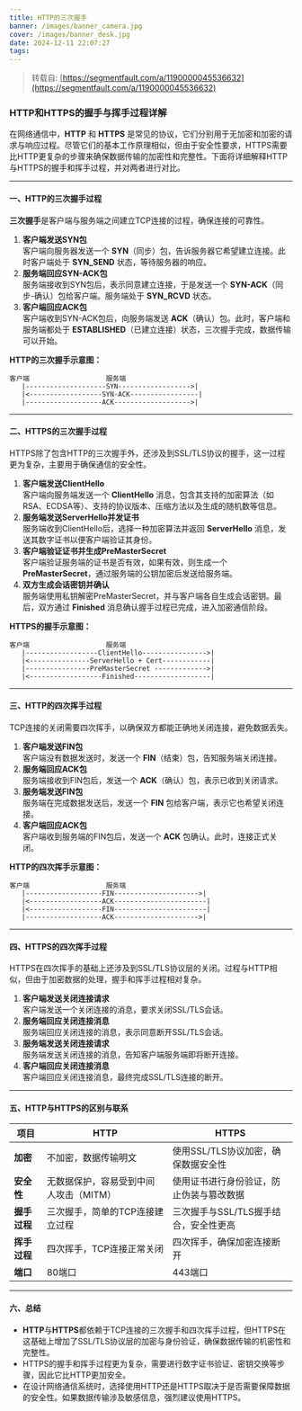 ```yaml
---
title: HTTP的三次握手
banner: /images/banner_camera.jpg
cover: /images/banner_desk.jpg
date: 2024-12-11 22:07:27
tags:
---
```

  > 转载自: [https://segmentfault.com/a/1190000045536632](https://segmentfault.com/a/1190000045536632)
  
  ### HTTP和HTTPS的握手与挥手过程详解

在网络通信中，**HTTP** 和 **HTTPS** 是常见的协议，它们分别用于无加密和加密的请求与响应过程。尽管它们的基本工作原理相似，但由于安全性要求，HTTPS需要比HTTP更复杂的步骤来确保数据传输的加密性和完整性。下面将详细解释HTTP与HTTPS的握手和挥手过程，并对两者进行对比。

* * *

#### 一、HTTP的三次握手过程

**三次握手**是客户端与服务端之间建立TCP连接的过程，确保连接的可靠性。

1.  **客户端发送SYN包**  
    客户端向服务器发送一个 **SYN**（同步）包，告诉服务器它希望建立连接。此时客户端处于 **SYN\_SEND** 状态，等待服务器的响应。
2.  **服务端回应SYN-ACK包**  
    服务端接收到SYN包后，表示同意建立连接，于是发送一个 **SYN-ACK**（同步-确认）包给客户端。服务端处于 **SYN\_RCVD** 状态。
3.  **客户端回应ACK包**  
    客户端收到SYN-ACK包后，向服务端发送 **ACK**（确认）包。此时，客户端和服务端都处于 **ESTABLISHED**（已建立连接）状态，三次握手完成，数据传输可以开始。

**HTTP的三次握手示意图：**

```plaintext
客户端                   服务端
   |--------------------SYN------------------>|
   |<------------------SYN-ACK-----------------|
   |-------------------ACK------------------->|
```

* * *

#### 二、HTTPS的三次握手过程

HTTPS除了包含HTTP的三次握手外，还涉及到SSL/TLS协议的握手，这一过程更为复杂，主要用于确保通信的安全性。

1.  **客户端发送ClientHello**  
    客户端向服务端发送一个 **ClientHello** 消息，包含其支持的加密算法（如RSA、ECDSA等）、支持的协议版本、压缩方法以及生成的随机数等信息。
2.  **服务端发送ServerHello并发证书**  
    服务端收到ClientHello后，选择一种加密算法并返回 **ServerHello** 消息，发送其数字证书以便客户端验证其身份。
3.  **客户端验证证书并生成PreMasterSecret**  
    客户端验证服务端的证书是否有效，如果有效，则生成一个 **PreMasterSecret**，通过服务端的公钥加密后发送给服务端。
4.  **双方生成会话密钥并确认**  
    服务端使用私钥解密PreMasterSecret，并与客户端各自生成会话密钥。最后，双方通过 **Finished** 消息确认握手过程已完成，进入加密通信阶段。

**HTTPS的握手示意图：**

```plaintext
客户端                   服务端
   |------------------ClientHello---------------->|
   |<---------------ServerHello + Cert------------|
   |----------------PreMasterSecret ------------->|
   |<------------------Finished-------------------|
```

* * *

#### 三、HTTP的四次挥手过程

TCP连接的关闭需要四次挥手，以确保双方都能正确地关闭连接，避免数据丢失。

1.  **客户端发送FIN包**  
    客户端没有数据发送时，发送一个 **FIN**（结束）包，告知服务端关闭连接。
2.  **服务端回应ACK包**  
    服务端接收到FIN包后，发送一个 **ACK**（确认）包，表示已收到关闭请求。
3.  **服务端发送FIN包**  
    服务端在完成数据发送后，发送一个 **FIN** 包给客户端，表示它也希望关闭连接。
4.  **客户端回应ACK包**  
    客户端收到服务端的FIN包后，发送一个 **ACK** 包确认。此时，连接正式关闭。

**HTTP的四次挥手示意图：**

```plaintext
客户端                   服务端
   |-------------------FIN--------------------->|
   |<------------------ACK-----------------------|
   |<------------------FIN-----------------------|
   |-------------------ACK--------------------->|
```

* * *

#### 四、HTTPS的四次挥手过程

HTTPS在四次挥手的基础上还涉及到SSL/TLS协议层的关闭。过程与HTTP相似，但由于加密数据的处理，握手和挥手过程相对复杂。

1.  **客户端发送关闭连接请求**  
    客户端发送一个关闭连接的消息，要求关闭SSL/TLS会话。
2.  **服务端回应关闭连接消息**  
    服务端回应关闭连接的消息，表示同意断开SSL/TLS会话。
3.  **服务端发送关闭连接请求**  
    服务端发送关闭连接的消息，告知客户端服务端即将断开连接。
4.  **客户端回应关闭连接消息**  
    客户端回应关闭连接消息，最终完成SSL/TLS连接的断开。

* * *

#### 五、HTTP与HTTPS的区别与联系

| 项目 | HTTP | HTTPS |
| --- | --- | --- |
| **加密** | 不加密，数据传输明文 | 使用SSL/TLS协议加密，确保数据安全性 |
| **安全性** | 无数据保护，容易受到中间人攻击（MITM） | 使用证书进行身份验证，防止伪装与篡改数据 |
| **握手过程** | 三次握手，简单的TCP连接建立过程 | 三次握手与SSL/TLS握手结合，安全性更高 |
| **挥手过程** | 四次挥手，TCP连接正常关闭 | 四次挥手，确保加密连接断开 |
| **端口** | 80端口 | 443端口 |

* * *

#### 六、总结

-   **HTTP**与**HTTPS**都依赖于TCP连接的三次握手和四次挥手过程，但HTTPS在这基础上增加了SSL/TLS协议层的加密与身份验证，确保数据传输的机密性和完整性。
-   HTTPS的握手和挥手过程更为复杂，需要进行数字证书验证、密钥交换等步骤，因此它比HTTP更加安全。
-   在设计网络通信系统时，选择使用HTTP还是HTTPS取决于是否需要保障数据的安全性。如果数据传输涉及敏感信息，强烈建议使用HTTPS。